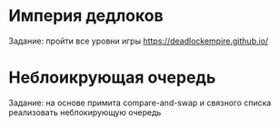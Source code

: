 # Империя дедлоков

Задание: пройти все уровни игры <https://deadlockempire.github.io/>

# Неблоикрующая очередь

Задание: на основе примита compare-and-swap и связного списка реализовать неблокирующую очередь
